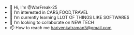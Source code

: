 - 👋 Hi, I’m @WarFreak-25
- 👀 I’m interested in CARS,FOOD,TRAVEL
- 🌱 I’m currently learning LLOT OF THINGS LIKE SOFTWARES 
- 💞️ I’m looking to collaborate on NEW TECH
- 📫 How to reach me harivenkatraman5@gmail.com

<!---
WarFreak-25/WarFreak-25 is a ✨ special ✨ repository because its `README.md` (this file) appears on your GitHub profile.
You can click the Preview link to take a look at your changes.
--->
